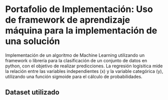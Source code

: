 # Portafolio de Implementación: Uso de framework de aprendizaje máquina para la implementación de una solución
Implementación de un algoritmo de Machine Learning utilizando un framework o librería para la clasificación de un conjunto de datos en python, con el objetivo de realizar predicciones. La regresión logísitica mide la relación entre las variables independientes (x) y la variable categórica (y), utilizando una función sigmoide para el cálculo de probabilidades.

## Dataset utilizado
